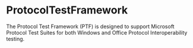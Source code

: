 # ProtocolTestFramework
The Protocol Test Framework (PTF) is designed to support Microsoft Protocol Test Suites for both Windows and Office Protocol Interoperability testing.
